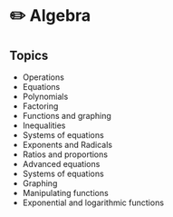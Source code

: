 # ✏️ Algebra

## Topics

- Operations
- Equations
- Polynomials
- Factoring
- Functions and graphing
- Inequalities
- Systems of equations
- Exponents and Radicals
- Ratios and proportions
- Advanced equations
- Systems of equations
- Graphing
- Manipulating functions
- Exponential and logarithmic functions
